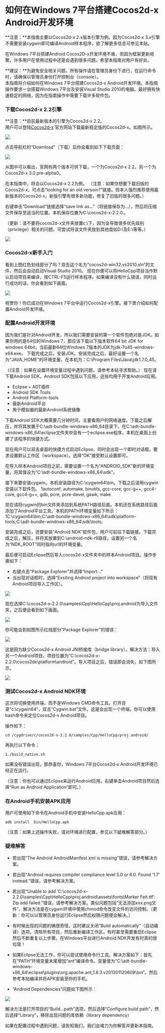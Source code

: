 # 如何在Windows 7平台搭建Cocos2d-x Android开发环境

**注意：**本指南主要以Cocos2d-x 2.x版本引擎为例。因为Cocos2d-x 3.x引擎不需要安装cygwin即可编译Android样本程序，欲了解更多信息可参见本贴。

在Windows 7平台搭建Android Cocos2D-x开发环境不难，但因为框架更新频繁，许多用户在使用过程中还是会遇到很多问题。希望本指南对用户有好处。

**建议：**为避免安全相关问题，所有操作请在管理员身份下进行，在运行命令时，请确保以管理员身份打开控制台（console）。      
本指南将介绍如何在Windows 7平台搭建Cocos2d-x Android开发环境。本指南操作要求一台搭载Windows 7平台及安装Visual Studio 2010的电脑。最好拥有快速稳定的网络，因为在指南操作中需要下载许多软件包。

### 下载Cocos2d-x 2.2引擎

**注意：**目前最新版本的引擎为Cocos2d-x 2.2。     
用户可以登陆[Cocos2d-x](http://www.cocos2d-x.org/) 官方网站下载最新稳定版的Cocos2d-x。如图所示。  
   
![](./res/getcocos2d-x.jpeg)

点击导航栏的“Download”（下载）后你会看到如下下载页面：

![](./res/cocos2dxversion.jpeg)

从图中可以看出，官网有两个版本可供下载，一个为Cocos2d-x 2.2，另一个为Cocos2d-x 3.0 pre-alpha0。

在本指南中，将会以Cocos2d-x 2.2为例。
（注意：如果你想要下载旧版的Cocos2d-x，可点击“looking for an old versoin?”链接。但本人强烈推荐使用最新版本的Cocos2d-x，新版引擎有很多新功能，修复了旧版的很多问题。）

右键单击“Download”链接选择“save link as…”（将链接保存为…），然后将压缩文件保存至适当的位置。本机保存位置为C:\cocos2d-x-2.2.0.。    
  
（更新：请不要将cocos2d-x文件夹放置c:\下，因为会导致很多优先级别（privilege）相关的问题。可尝试将该文件夹放到其他盘如D:\及E:\等等。）

![](./res/cocos2dxdirectory.jpeg)

### Cocos2d-x新手入门
看到上图红色划线部分了吗？双击这个名为“cocos2d-win32.vs2010.sln”的文件，然后会自动启动Visual Studio 2010。
现在你便可以将HelloCpp项目当作默认启动项目来编译，按CTRL-F5运行样本程序。如果编译没有什么错误，同时运行成功的话，你会看到如下画面。

![](./res/hellocpp.jpeg)

祝贺你！你已成功在Windows 7平台中运行Cocos2d-x引擎。接下里介绍如何配置Android开发环境。

### 配置Android开发环境

因为我们是针对Android开发，所以我们需要安装的第一个软件包绝对是JDK。如果你用的是64位的Windows 7，那应该下载以下版本软件64 bit JDK for windows 64bit，当前最新64位Windows 7版本的JDK为jdk-7u45-windows-x64.exe。
下载完成之后，安装JDK。安装完成之后，最好设置一个名为“JAVA_HOME”的环境变量，在本机为：C:\Program Files\Java\jdk1.7.0_45。

（(注意：如果在设置环境变量过程中遇到问题，请参考本帖寻求帮助。）
现在请下载Android SDK。Android SDK包括以下应用，这些均用于开发Android应用。

- Eclipse + ADT插件
- Android SDK Tools
- Android Platform-tools
- 最新Android平台
- 用于模拟器的最新Android系统镜像

下载Android SDK大概需要几分钟时间，主要看用户的网络速度。下载之后解压，并将其放置于C:\adt-bundle-windows-x86_64目录下。在C:\adt-bundle-windows-x86_64\eclipse文件夹中会有一个eclipse.exe程序，本机在桌面上创建了该程序的快捷方式。

现在用户可以双击桌面的快捷方式启动Eclipse，同时会出现一个即时对话框，要求设置默认工作区（workspace）。选择“OK”接受默认设置即可。

在导入样本Android项目之前，需要设置一个名为“ANDROID_SDK”新的环境变量，将其值设为“C:\adt-bundle-windows-x86_64\sdk”。

接下来要安装cygwin。本机安装路径为C:\cygwin64\bin。下载之后请用cygwin安装以下软件包。
1autoconf, automake, binutils, gcc-core, gcc-g++, gcc4-core, gcc4-g++, gdb, pcre, pcre-devel, gawk, make

现在请将cygwin的bin文件夹添加到系统PATH路径后面。本机还在系统路径后面添加了Android平台工具。本机的PATH环境变量如下所示：
1C:\cygwin64\bin;C:\adt-bundle-windows-x86_64\sdk\platform-tools;C:\adt-bundle-windows-x86_64\sdk\tools;

安装完成之后，还要安装“Android NDK”软件包，用户可前往下载链接。下载完成之后，解压，并将其放置到C:\android-ndk-r9路径，设置另一个名为“NDK_ROOT”同时指向url的环境变量。

最后便可启动Eclipse然后导入cocos2d-x文件夹中的样本Android项目。操作步骤如下：

- 右键点击“Package Explorer”并选择“Import…”
- 当出现对话框时，选择“Exsiting Android project into workspace”（将现有Android项目导入工作区）。

![](./res/importandroid.jpg)

现在选择C:\cocos2d-x-2.2.0\samples\Cpp\HelloCpp\proj.android为导入文件夹，之后便会看到如下画面。

![](./res/buildsample.jpg)

你可能会到如图所示红线部分“Package Explorer”的错误：

![](./res/cocos2dandroiderror.jpg)

这是因为缺少Cocos2d-x Android JNI桥接库（bridge library）。解决方法：导入另一个Android项目，项目位置为“C:\cocos2d-x-2.2.0\cocos2dx\platform\android”。导入项目之后，错误即会消失，如下图所示。

![](./res/cocos2dxandroidsuccess.jpg)
### 测试Cocos2d-x Android NDK环境

这次将切换使用终端，而不是Windows CMD命令工具。打开目录“c:\cygwin64”，双击“Cygwin.bat”文件。这是会出现一个终端，你可以使用bash命令来定位Cocos2d-x Android项目。

操作如下：    

```
cd /cygdrive/c/cocos2d-x-2.2.0/samples/Cpp/HelloCpp/proj.android/
```

再执行以下命令：    

```1./build_native.sh```

如果没有错误出现，那恭喜你，Windows 7平台Cocos2d-x Android开发环境已经正在运行。

（注意：你也可以通过Eclipse来运行Android应用。右键单击Android项目然后选择“Run as Android Application”即可。）
### 在Android手机安装APK应用

用户可使用如下命令在Android手机中安装HelloCpp.apk应用：

```
adb install  bin/HelloCpp.apk
```

（注意：如果上述操作失败，请对环境进行配置，参见以下疑难解答部分。）
### 疑难解答

- 若出现“The Android AndroidManifest.xml is missing”错误，请参考解决方案。

- 若出现“Android requires compiler compliance level 5.0 or 6.0. Found ‘1.7’ instead.”错误，请参考解决方案。

- 若出现“Unable to add ‘C:\cocos2d-x-2.2.0\samples\Cpp\HelloCpp\proj.android\assets\fonts\Marker Felt.ttf’: Zip add failed.”错误，请参考解决方案。类似问题包括“无法添加xxx.png文件”，解决方法是在cygwin环境中使用chmod命令改变文件的访问控制。（更新：你可以以管理员身份运行Eclipse然后权限问题便会解决。）

- 有时候出现的问题的确很奇怪，这时建议关闭“Build automatically”（自动编译）选项，清除所有项目，然后重新编译工作区。有时甚至需要重启Eclipse然后不断重复以上步骤。在Windows平台进行Android NDK开发有时真的很垃圾！

- 如果Eclipse无法工作，你可以尝试使用命令行工具。解决方案如下：首先在“PATH”环境变量末尾增加“ant”编译命令。变量值为“C:\adt-bundle-windows-x86_64\eclipse\plugins\org.apache.ant_1.8.3.v201301120609\bin”。然后参考本帖编译并将APK安装至你的手机。

- “Android Dependencies”问题如下图所示：

![](./res/androiddependency.jpg)

解决方法是打开项目的“Build…path”选项，然后选择“Configure build path”，然后选择“Library”，移除出现问题的库依赖（library dependency）

如果在配置过程中遇到问题，请告知我们，我们会竭力为你解答并更新本指南。
